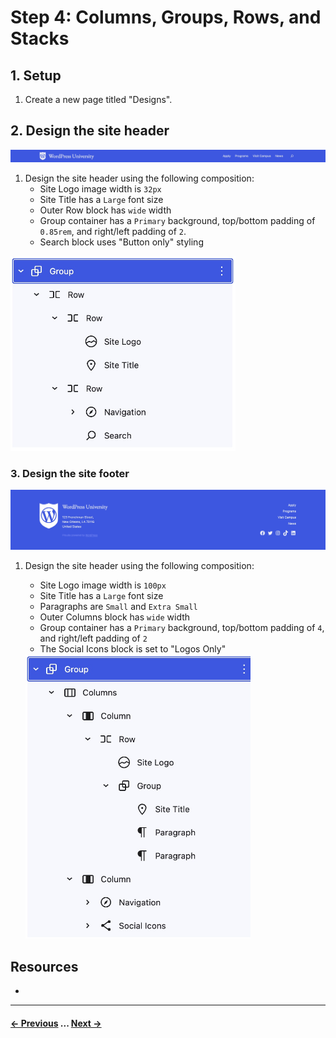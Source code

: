 # Step 4: Columns, Groups, Rows, and Stacks 

## 1. Setup
1. Create a new page titled "Designs".

## 2. Design the site header
![img](/steps/step-3.1/screenshots/site-header.jpg)

1. Design the site header using the following composition:
	- Site Logo image width is `32px`
	- Site Title has a `Large` font size
	- Outer Row block has `wide` width
	- Group container has a `Primary` background, top/bottom padding of `0.85rem`, and right/left padding of `2`.
	- Search block uses "Button only" styling

<img src="screenshots/site-header-composition.jpg" width="360">

### 3. Design the site footer
![img](/steps/step-3.1/screenshots/site-footer.jpg)

1. Design the site header using the following composition:
	- Site Logo image width is `100px`
	- Site Title has a `Large` font size
	- Paragraphs are `Small` and `Extra Small`
	- Outer Columns block has `wide` width
	- Group container has a `Primary` background, top/bottom padding of `4`, and right/left padding of `2`
	- The Social Icons block is set to "Logos Only"

	<img src="screenshots/site-footer-composition.jpg" width="360">

## Resources
- 

---
#### [← Previous](/steps/step-2/readme.md) ... [Next →](/steps/step-4/readme.md)


